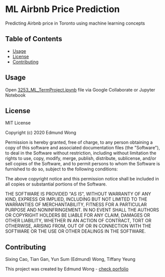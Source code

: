 # ML Airbnb Price Prediction
Predicting Airbnb price in Toronto using machine learning concepts

## Table of Contents
* [Usage](#usage)
* [License](#license)
* [Contributing](#contributing)


## Usage
Open [3253_ML_TermProject.ipynb](https://github.com/wesycool/ML-Airbnb-Price-Prediction/blob/master/3253_ML_TermProject.ipynb) file via Google Collaborate or Jupyter Notebook

## License
MIT License

Copyright (c) 2020 Edmund Wong

Permission is hereby granted, free of charge, to any person obtaining a copy
of this software and associated documentation files (the "Software"), to deal
in the Software without restriction, including without limitation the rights
to use, copy, modify, merge, publish, distribute, sublicense, and/or sell
copies of the Software, and to permit persons to whom the Software is
furnished to do so, subject to the following conditions:

The above copyright notice and this permission notice shall be included in all
copies or substantial portions of the Software.

THE SOFTWARE IS PROVIDED "AS IS", WITHOUT WARRANTY OF ANY KIND, EXPRESS OR
IMPLIED, INCLUDING BUT NOT LIMITED TO THE WARRANTIES OF MERCHANTABILITY,
FITNESS FOR A PARTICULAR PURPOSE AND NONINFRINGEMENT. IN NO EVENT SHALL THE
AUTHORS OR COPYRIGHT HOLDERS BE LIABLE FOR ANY CLAIM, DAMAGES OR OTHER
LIABILITY, WHETHER IN AN ACTION OF CONTRACT, TORT OR OTHERWISE, ARISING FROM,
OUT OF OR IN CONNECTION WITH THE SOFTWARE OR THE USE OR OTHER DEALINGS IN THE
SOFTWARE.

## Contributing
Sixing Cao, Tian Gan, Yun Sum (Edmund) Wong, Tiffany Yeung

This project was created by Edmund Wong - [check porfolio](https://wesycool-portfolio.herokuapp.com/)